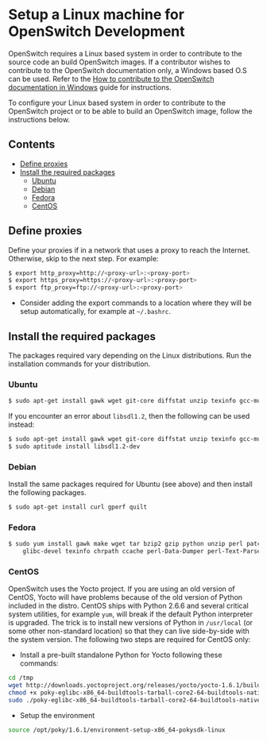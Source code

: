 # Setup a Linux machine for OpenSwitch Development
OpenSwitch requires a Linux based system in order to contribute to the source code an build OpenSwitch images. If a contributor wishes to contribute to the OpenSwitch documentation only, a Windows based O.S can be used. Refer to the [How to contribute to the OpenSwitch documentation in Windows](./windows-setup.html) guide for instructions.

To configure your Linux based system in order to contribute to the OpenSwitch project or to be able to build an OpenSwitch image, follow the instructions below.

## Contents

- [Define proxies](#Define-Proxies)
- [Install the required packages](#Install-the-required-packages)
  - [Ubuntu](#Ubuntu)
  - [Debian](#Debian)
  - [Fedora](#Fedora)
  - [CentOS](#CentOS)

## Define proxies
Define your proxies if in a network that uses a proxy to reach the Internet. Otherwise, skip to the next step. For example:
```bash
$ export http_proxy=http://<proxy-url>:<proxy-port>
$ export https_proxy=https://<proxy-url>:<proxy-port>
$ export ftp_proxy=ftp://<proxy-url>:<proxy-port>
```
* Consider adding the export commands to a location where they will be setup automatically, for example at `~/.bashrc`.

## Install the required packages
The packages required vary depending on the Linux distributions. Run the installation commands for your distribution.

### Ubuntu
```bash
$ sudo apt-get install gawk wget git-core diffstat unzip texinfo gcc-multilib  build-essential chrpath screen curl device-tree-compiler libsdl1.2-dev xterm
```
If you encounter an error about `libsdl1.2`, then the following can be used instead:
```bash
$ sudo apt-get install gawk wget git-core diffstat unzip texinfo gcc-multilib  build-essential chrpath screen curl device-tree-compiler xterm aptitude
$ sudo aptitude install libsdl1.2-dev
```
### Debian
Install the same packages required for Ubuntu (see above) and then install the following packages.
```bash
$ sudo apt-get install curl gperf quilt
```
### Fedora
```bash
$ sudo yum install gawk make wget tar bzip2 gzip python unzip perl patch diffutils diffstat git cpp gcc gcc-c++ \
    glibc-devel texinfo chrpath ccache perl-Data-Dumper perl-Text-ParseWords perl-Thread-Queue SDL-devel xterm screen dtc
```
### CentOS
OpenSwitch uses the Yocto project. If you are using an old version of CentOS, Yocto will have problems because of the old version of Python included in  the distro.
CentOS ships with Python 2.6.6 and several critical system utilities, for example `yum`, will break if the default Python interpreter is upgraded.
The trick is to install new versions of Python in `/usr/local` (or some other non-standard location) so that they can live side-by-side with the system version.
The following two steps are required for CentOS only:
* Install a pre-built standalone Python for Yocto following these commands:
```bash
cd /tmp
wget http://downloads.yoctoproject.org/releases/yocto/yocto-1.6.1/buildtools/poky-eglibc-x86_64-buildtools-tarball-core2-64-buildtools-nativesdk-standalone-1.6.1.sh
chmod +x poky-eglibc-x86_64-buildtools-tarball-core2-64-buildtools-nativesdk-standalone-1.6.1.sh
sudo ./poky-eglibc-x86_64-buildtools-tarball-core2-64-buildtools-nativesdk-standalone-1.6.1.sh -y
```
* Setup the environment
```bash
source /opt/poky/1.6.1/environment-setup-x86_64-pokysdk-linux
```
